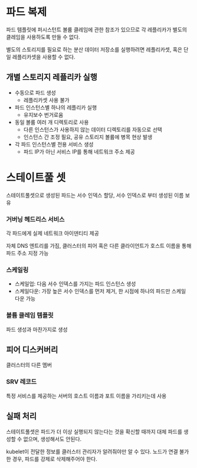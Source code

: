 # 파드 복제

파드 템플릿에 퍼시스턴트 볼륨 클레임에 관한 참조가 있으므로 각 레플리카가 별도의 클레임을 사용하도록 만들 수 없다.

별도의 스토리지를 필요로 하는 분산 데이터 저장소를 실행하려면 레플리카셋, 혹은 단일 레플리카셋을 사용할 수 없다.

## 개별 스토리지 레플리카 실행

- 수동으로 파드 생성
    - 레플리카셋 사용 불가
- 파드 인스턴스별 하나의 레플리카 실행
    - 유지보수 번거로움
- 동일 볼륨 여러 개 디렉토리로 사용
    - 다른 인스턴스가 사용하지 않는 데이터 디렉토리를 자동으로 선택
    - 인스턴스 간 조정 필요, 공유 스토리지 볼륨에 병목 현상 발생
- 각 파드 인스턴스별 전용 서비스 생성
    - 파드 IP가 아닌 서비스 IP를 통해 네트워크 주소 제공
    

# 스테이트풀 셋

스테이트풀셋으로 생성된 파드는 서수 인덱스 할당, 서수 인덱스로 부터 생성된 이름 보유

### 거버닝 헤드리스 서비스

각 파드에게 실제 네트워크 아이덴티티 제공

자체 DNS 엔트리를 가짐, 클러스터의 피어 혹은 다른 클라이언트가 호스트 이름을 통해 파드 주소 지정 가능

### 스케일링

- 스케일업: 다음 서수 인덱스를 가지는 파드 인스턴스 생성
- 스케일다운: 가장 높은 서수 인덱스를 먼저 제거, 한 시점에 하나의 파드만 스케일 다운 가능

### 볼륨 클레임 템플릿

파드 생성과 마찬가지로 생성

## 피어 디스커버리

클러스터의 다른 멤버

### SRV 레코드

특정 서비스를 제공하는 서버의 호스트 이름과 포트 이름을 가리키는데 사용

 

## 실패 처리

스테이트풀셋은 파드가 더 이상 실행되지 않는다는 것을 확신할 때까지 대체 파드를 생성할 수 없으며, 생성해서도 안된다.

kubelet이 전달한 정보를 클러스터 관리자가 알려줘야만 알 수 있다. 노드가 연결 불가한 경우, 파드를 강제로 삭제해주어야 한다.
